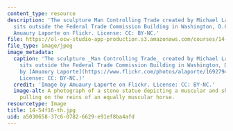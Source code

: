 ```yaml
---
content_type: resource
description: 'The sculpture Man Controlling Trade created by Michael Lantz. The statue
  sits outside the Federal Trade Commission Building in Washington, D.C. Image by
  Amuaury Laporte on Flickr. License: CC: BY-NC.'
file: https://ol-ocw-studio-app-production.s3.amazonaws.com/courses/14-54-international-trade-fall-2016/a503065837c607826629e91ef8ba4afd_14-54f16-th.jpg
file_type: image/jpeg
image_metadata:
  caption: 'The sculpture _Man Controlling Trade_ created by Michael Lantz. The statue
    sits outside the Federal Trade Commission Building in Washington, D.C. (Image
    by [Amuaury Laporte](https://www.flickr.com/photos/alaporte/16927942512/) on Flickr.
    License: CC: BY-NC.)'
  credit: 'Image by Amuaury Laporte on Flickr. License: CC: BY-NC.'
  image-alt: A photograph of a stone statue depicting a muscular and shirtless man
    pulling on the reins of an equally muscular horse.
resourcetype: Image
title: 14-54f16-th.jpg
uid: a5030658-37c6-0782-6629-e91ef8ba4afd
---
```


